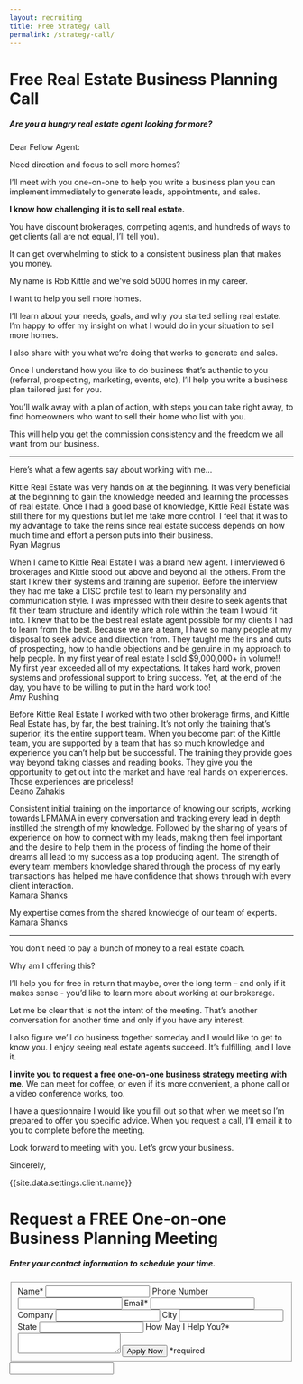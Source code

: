 ```yaml
---
layout: recruiting
title: Free Strategy Call
permalink: /strategy-call/
---
```


<div class="recruiting-page">
<h1 class="join-us">Free Real Estate Business Planning Call</h1>
<h5 class="join-us-subtitle">Are you a hungry real estate agent looking for more?</h5>

<p>Dear Fellow Agent:</p>

<p>Need direction and focus to sell more homes?</p>

<p>I’ll meet with you one-on-one to help you write a business plan you can implement immediately to generate leads, appointments, and sales.</p>

<p><strong>I know how challenging it is to sell real estate.</strong></p>

<p>You have discount brokerages, competing agents, and hundreds of ways to get clients (all are not equal, I’ll tell you).</p>

<p>It can get overwhelming to stick to a consistent business plan that makes you money.</p>

<p>My name is Rob Kittle and we've sold 5000 homes in my career.</p>

<p>I want to help you sell more homes.</p>

<p>I’ll learn about your needs, goals, and why you started selling real estate. I’m happy to offer my insight on what I would do in your situation to sell more homes.</p>

<p>I also share with you what we’re doing that works to generate and sales.</p>

<p>Once I understand how you like to do business that’s authentic to you (referral, prospecting, marketing, events, etc), I’ll help you write a business plan tailored just for you.</p>

<p>You’ll walk away with a plan of action, with steps you can take right away, to find homeowners who want to sell their home who list with you.</p>

<p>This will help you get the commission consistency and the freedom we all want from our business.</p>

<hr>
<div class="qanda">
<p class="section-title">Here’s what a few agents say about working with me…</p>

<p><span class="quote">Kittle Real Estate was very hands on at the beginning. It was very beneficial at the beginning to gain the knowledge needed and learning the processes of real estate. Once I had a good base of knowledge, Kittle Real Estate was still there for my questions but let me take more control. I feel that it was to my advantage to take the reins since real estate success depends on how much time and effort a person puts into their business.</span><br>
<span class="author">Ryan Magnus</span></p>

<p><span class="quote">When I came to Kittle Real Estate I was a brand new agent. I interviewed 6 brokerages and Kittle stood out above and beyond all the others. From the start I knew their systems and training are superior. Before the interview they had me take a DISC profile test to learn my personality and communication style. I was impressed with their desire to seek agents that fit their team structure and identify which role within the team I would fit into. I knew that to be the best real estate agent possible for my clients I had to learn from the best. Because we are a team, I have so many people at my disposal to seek advice and direction from. They taught me the ins and outs of prospecting, how to handle objections and be genuine in my approach to help people. In my first year of real estate I sold $9,000,000+ in volume!! My first year exceeded all of my expectations. It takes hard work, proven systems and professional support to bring success. Yet, at the end of the day, you have to be willing to put in the hard work too!</span><br>
<span class="author">Amy Rushing</span></p>

<p><span class="quote">Before Kittle Real Estate I worked with two other brokerage firms, and Kittle Real Estate has, by far, the best training. It’s not only the training that’s superior, it’s the entire support team. When you become part of the Kittle team, you are supported  by a team that has so much knowledge and experience you can’t help but be successful. The training they provide goes way beyond taking classes and reading books. They give you the opportunity to get out into the market and have real hands on experiences. Those experiences are priceless!</span><br>
<span class="author">Deano Zahakis</span></p>

<p><span class="quote">Consistent initial training on the importance of knowing our scripts, working towards LPMAMA in every conversation and tracking every lead in depth instilled the strength of my knowledge. Followed by the sharing of years of experience on how to connect with my leads, making them feel important and the desire to help them in the process of finding the home of their dreams all lead to my success as a top producing agent. The strength of every team members knowledge shared through the process of my early transactions has helped me have confidence that shows through with every client interaction.</span><br>
<span class="author">Kamara Shanks</span></p>

<p><span class="quote">My expertise comes from the shared knowledge of our team of experts.</span><br>
<span class="author">Kamara Shanks</span></p>
</div>
<hr>

<p>You don’t need to pay a bunch of money to a real estate coach.</p>

<p>Why am I offering this?</p>

<p>I’ll help you for free in return that maybe, over the long term – and only if it makes sense - you’d like to learn more about working at our brokerage.</p>

<p>Let me be clear that is not the intent of the meeting. That’s another conversation for another time and only if you have any interest.</p>

<p>I also figure we’ll do business together someday and I would like to get to know you. I enjoy seeing real estate agents succeed. It’s fulfilling, and I love it.</p>

<p><strong>I invite you to request a free one-on-one business strategy meeting with me.</strong> We can meet for coffee, or even if it’s more convenient, a phone call or a video conference works, too.</p>

<p>I have a questionnaire I would like you fill out so that when we meet so I’m prepared to offer you specific advice. When you request a call, I’ll email it to you to complete before the meeting.</p>

<p>Look forward to meeting with you. Let’s grow your business.</p>

<p>Sincerely,</p>
<p>{{site.data.settings.client.name}}</p>


<h1 class="join-us">Request a FREE One-on-one Business Planning Meeting</h1>
<h5 class="join-us-subtitle">Enter your contact information to schedule your time.</h5>

<form method="post" class="home-value cta-forms" action="https://formspree.io/{{site.data.settings.client.email}}" onsubmit="return setReturn()">
					<fieldset>
						<label for="name">Name*</label> <input type="text" required="" name="name" />
						<label for="phone">Phone Number </label> <input type="tel" name="phone" />
						 <label for="email">Email*</label> <input type="text" name="email" required="" />
						 <label for="company">Company </label> <input type="text" name="company" />
						<label for="city">City </label> <input type="text" name="city" />
						<label for="state">State </label> <input type="text" name="state" />
						<label for="message">How May I Help You?* </label><textarea name="message" required=""></textarea>
						<input class="submit light-light" type="submit" value="Apply Now" name="submitrecruitingForm" /> <span class="asterisk">*required</span></fieldset>
					<div class="hidden"><input type="hidden" value="{{site.data.settings.client.email}}" name="_to" /> <input type="hidden" value="Recruiting Contact Request Message From Your Vyral Careers and Training Video Blog" name="_subject" /> <input type="text" name="_gotcha" /></div>
				</form>
</div>
